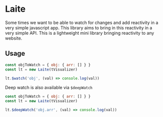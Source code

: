 # Laite

Some times we want to be able to watch for changes and add reactivity in a very simple javascript app. This library aims
to bring in this reactivity in a very simple API. This is a lightweight mini library bringing reactivity to any website.

## Usage

```js
const objToWatch = { obj: { arr: [] } }
const lt = new Laite(tVisualizer)

lt.$watch('obj', (val) => console.log(val))
```

Deep watch is also available via `$deepWatch`

```js
const objToWatch = { obj: { arr: [] } }
const lt = new Laite(tVisualizer)

lt.$deepWatch('obj.arr', (val) => console.log(val))
```